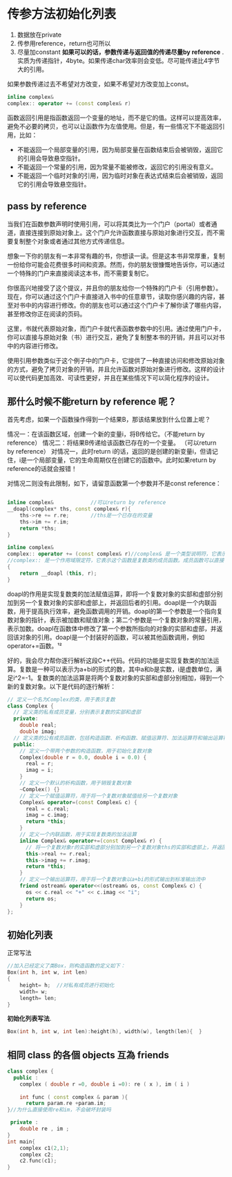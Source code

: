 # 传参方法初始化列表

1. 数据放在private
2. 传参用reference，return也可所以
3. 尽量加constant
**如果可以的话，参数传递与返回值的传递尽量by reference** .
实质为传递指针，4byte。如果传递char效率则会变低。尽可能传递比4字节大的引用。

如果参数传递过去不希望对方改变，如果不希望对方改变加上const。

```c++
inline complex&
complex:: operator += (const complex& r)
```

函数返回引用是指函数返回一个变量的地址，而不是它的值。这样可以提高效率，避免不必要的拷贝，也可以让函数作为左值使用。但是，有一些情况下不能返回引用，比如：

- 不能返回一个局部变量的引用，因为局部变量在函数结束后会被销毁，返回它的引用会导致悬空指针。
- 不能返回一个常量的引用，因为常量不能被修改，返回它的引用没有意义。
- 不能返回一个临时对象的引用，因为临时对象在表达式结束后会被销毁，返回它的引用会导致悬空指针。

## pass by reference

当我们在函数参数声明时使用引用，可以将其类比为一个门户（portal）或者通道，直接连接到原始对象上。这个门户允许函数直接与原始对象进行交互，而不需要复制整个对象或者通过其他方式传递信息。

想象一下你的朋友有一本非常有趣的书，你想读一读。但是这本书非常厚重，复制一份给你可能会花费很多时间和资源。然而，你的朋友很慷慨地告诉你，可以通过一个特殊的门户来直接阅读这本书，而不需要复制它。

你很高兴地接受了这个提议，并且你的朋友给你一个特殊的门户卡（引用参数）。现在，你可以通过这个门户卡直接进入书中的任意章节，读取你感兴趣的内容，甚至对书中的内容进行修改。你的朋友也可以通过这个门户卡了解你读了哪些内容，甚至修改你正在阅读的页码。

这里，书就代表原始对象，而门户卡就代表函数参数中的引用。通过使用门户卡，你可以直接与原始对象（书）进行交互，避免了复制整本书的开销，并且可以对书中的内容进行修改。

使用引用参数类似于这个例子中的门户卡，它提供了一种直接访问和修改原始对象的方式，避免了拷贝对象的开销，并且允许函数对原始对象进行修改。这样的设计可以使代码更加高效、可读性更好，并且在某些情况下可以简化程序的设计。

## 那什么时候不能return by reference 呢？

首先考虑，如果一个函数操作得到一个结果B，那该结果放到什么位置上呢？

情况一：在该函数区域，创建一个新的变量i，将B传给它。（不能return by reference）
情况二：将结果B传递给该函数已存在的一个变量。 （可以return by reference）
对情况一，此时return i的话，返回的是创建的新变量i，但请记住，i是一个局部变量，它的生命周期仅在创建它的函数中。此时如果return by reference的话就会报错！

对情况二则没有此限制，如下，请留意函数第一个参数并不是const reference：

```c++

inline complex&            //可以return by reference
__doapl(complex* ths, const complex& r){
    ths->re += r.re;       //ths是一个已存在的变量
    ths->im += r.im; 
    return *ths; 
}
​
inline complex&
complex:: operator += (const complex& r)//complex& 是一个类型说明符，它表示这个函数的返回类型是复数类的引用。引用是一种特殊的指针，它可以看作是一个变量的别名。使用引用作为返回类型可以避免不必要的复制操作，提高程序的效率。
//complex:: 是一个作用域限定符，它表示这个函数是复数类的成员函数。成员函数可以直接访问类的私有成员，而非成员函数需要使用友元函数来访问。
{
    return __doapl (this, r);
}
```

doapl的作用是实现复数类的加法赋值运算，即将一个复数对象的实部和虚部分别加到另一个复数对象的实部和虚部上，并返回后者的引用。doapl是一个内联函数，用于提高执行效率，避免函数调用的开销。doapl的第一个参数是一个指向复数对象的指针，表示被加数和赋值对象；第二个参数是一个复数对象的常量引用，表示加数。doapl在函数体中修改了第一个参数所指向的对象的实部和虚部，并返回该对象的引用。doapl是一个封装好的函数，可以被其他函数调用，例如operator+=函数。¹²

好的，我会尽力帮你逐行解析这段C++代码。代码的功能是实现复数类的加法运算。复数是一种可以表示为a+bi的形式的数，其中a和b是实数，i是虚数单位，满足i^2=-1。复数类的加法运算是将两个复数对象的实部和虚部分别相加，得到一个新的复数对象。以下是代码的逐行解析：

```cpp
// 定义一个名为Complex的类，用于表示复数
class Complex {
  // 定义类的私有成员变量，分别表示复数的实部和虚部
  private:
    double real;
    double imag;
  // 定义类的公有成员函数，包括构造函数、析构函数、赋值运算符、加法运算符和输出运算符
  public:
    // 定义一个带两个参数的构造函数，用于初始化复数对象
    Complex(double r = 0.0, double i = 0.0) {
      real = r;
      imag = i;
    }
    // 定义一个默认的析构函数，用于销毁复数对象
    ~Complex() {}
    // 定义一个赋值运算符，用于将一个复数对象赋值给另一个复数对象
    Complex& operator=(const Complex& c) {
      real = c.real;
      imag = c.imag;
      return *this;
    }
    // 定义一个内联函数，用于实现复数类的加法运算
    inline Complex& operator+=(const Complex& r) {
      // 将一个复数对象r的实部和虚部分别加到另一个复数对象ths的实部和虚部上，并返回ths的引用
      this->real += r.real;
      this->imag += r.imag;
      return *this;
    }
    // 定义一个输出运算符，用于将一个复数对象以a+bi的形式输出到标准输出流中
    friend ostream& operator<<(ostream& os, const Complex& c) {
      os << c.real << "+" << c.imag << "i";
      return os;
    }
};
```

## 初始化列表

正常写法

```c++
//加入已经定义了类Box，则构造函数的定义如下：
Box(int h, int w, int len) 
{
    height= h;  //对私有成员进行初始化 
    width= w;
    length= len;  
}
```

**初始化列表写法**.

```c++
Box(int h, int w, int len):height(h), width(w), length(len){  } 
```

## 相同 class 的各個 objects 互為 friends

```c++
class complex {
  public :
    complex ( double r =0, double i =0): re ( x ), im ( i )
    
    int func ( const complex & param ){
      return param.re +param.im;
}//为什么直接使用re和im，不会破坏封装吗

 private :
    double re , im ;
}
int main{
    complex c1(2,1);
    complex c2;
    c2.func(c1);
}
```
